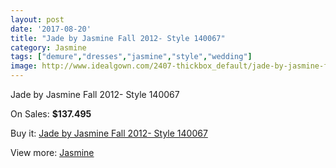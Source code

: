 ```yaml
---
layout: post
date: '2017-08-20'
title: "Jade by Jasmine Fall 2012- Style 140067"
category: Jasmine
tags: ["demure","dresses","jasmine","style","wedding"]
image: http://www.idealgown.com/2407-thickbox_default/jade-by-jasmine-fall-2012-style-140067.jpg
---
```

Jade by Jasmine Fall 2012- Style 140067

On Sales: **$137.495**
<a href="https://www.idealgown.com/en/jasmine/1129-jade-by-jasmine-fall-2012-style-140067.html"><amp-img layout="responsive" width="600" height="600" src="//www.idealgown.com/2407-thickbox_default/jade-by-jasmine-fall-2012-style-140067.jpg" alt="Jade by Jasmine Fall 2012- Style 140067 0" /></a>
<a href="https://www.idealgown.com/en/jasmine/1129-jade-by-jasmine-fall-2012-style-140067.html"><amp-img layout="responsive" width="600" height="600" src="//www.idealgown.com/2408-thickbox_default/jade-by-jasmine-fall-2012-style-140067.jpg" alt="Jade by Jasmine Fall 2012- Style 140067 1" /></a>

Buy it: [Jade by Jasmine Fall 2012- Style 140067](https://www.idealgown.com/en/jasmine/1129-jade-by-jasmine-fall-2012-style-140067.html "Jade by Jasmine Fall 2012- Style 140067")

View more: [Jasmine](https://www.idealgown.com/en/14-jasmine "Jasmine")